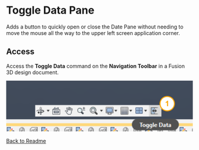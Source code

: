 # Toggle Data Pane

Adds a button to quickly open or close the Date Pane without needing to move the mouse all the way to the upper left screen application corner.

## Access

Access the **Toggle Data** command on the **Navigation Toolbar** in a Fusion 3D design document.

![access](/docs/assets/toggledata.png)

[Back to Readme](../README.md)